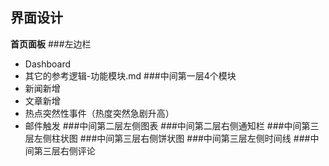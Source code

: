## 界面设计 ##

**首页面板**
###左边栏
* Dashboard
* 其它的参考逻辑-功能模块.md
###中间第一层4个模块
* 新闻新增
* 文章新增
* 热点突然性事件（热度突然急剧升高）
* 邮件触发
###中间第二层左侧图表
###中间第二层右侧通知栏
###中间第三层左侧柱状图
###中间第三层右侧饼状图
###中间第三层左侧时间线
###中间第三层右侧评论